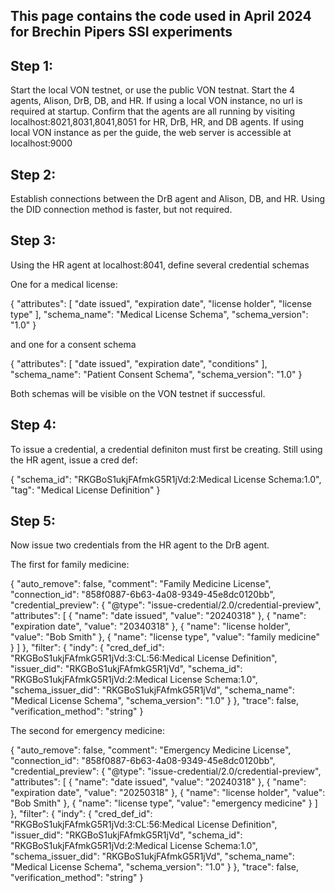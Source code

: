 ## This page contains the code used in April 2024 for Brechin Pipers SSI experiments

## Step 1: 
Start the local VON testnet, or use the public VON testnat. Start the 4 agents, Alison, DrB, DB, and HR. If using a local VON instance, no url is required at startup. Confirm that the agents are all running by visiting localhost:8021,8031,8041,8051 for HR, DrB, HR, and DB agents. If using local VON instance as per the guide, the web server is accessible at localhost:9000 

## Step 2:
Establish connections between the DrB agent and Alison, DB, and HR. Using the DID connection method is faster, but not required. 

## Step 3:
Using the HR agent at localhost:8041, define several credential schemas 

One for a medical license:

{
  "attributes": [
"date issued",
"expiration date",
"license holder",
"license type"
  ],
  "schema_name": "Medical License Schema",
  "schema_version": "1.0"
}

and one for a consent schema

{
  "attributes": [
"date issued",
"expiration date",
"conditions"
  ],
  "schema_name": "Patient Consent Schema",
  "schema_version": "1.0"
}

Both schemas will be visible on the VON testnet if successful. 

## Step 4:
To issue a credential, a credential definiton must first be creating. Still using the HR agent, issue a cred def:

{
  "schema_id": "RKGBoS1ukjFAfmkG5R1jVd:2:Medical License Schema:1.0",
  "tag": "Medical License Definition"
}

## Step 5: 
Now issue two credentials from the HR agent to the DrB agent. 

The first for family medicine: 

{
  "auto_remove": false,
  "comment": "Family Medicine License",
  "connection_id": "858f0887-6b63-4a08-9349-45e8dc0120bb",
  "credential_preview": {
    "@type": "issue-credential/2.0/credential-preview",
    "attributes": [
      {
        "name": "date issued",
        "value": "20240318"
      },
      {
        "name": "expiration date",
        "value": "20340318"
      },
{
        "name": "license holder",
        "value": "Bob Smith"
      },
{
        "name": "license type",
        "value": "family medicine"
      }
    ]
  },
  "filter": {
    "indy": {
      "cred_def_id": "RKGBoS1ukjFAfmkG5R1jVd:3:CL:56:Medical License Definition",
      "issuer_did": "RKGBoS1ukjFAfmkG5R1jVd",
      "schema_id": "RKGBoS1ukjFAfmkG5R1jVd:2:Medical License Schema:1.0",
      "schema_issuer_did": "RKGBoS1ukjFAfmkG5R1jVd",
      "schema_name": "Medical License Schema",
      "schema_version": "1.0"
    }
},
  "trace": false,
  "verification_method": "string"
}

The second for emergency medicine:

{
  "auto_remove": false,
  "comment": "Emergency Medicine License",
  "connection_id": "858f0887-6b63-4a08-9349-45e8dc0120bb",
  "credential_preview": {
    "@type": "issue-credential/2.0/credential-preview",
    "attributes": [
      {
        "name": "date issued",
        "value": "20240318"
      },
      {
        "name": "expiration date",
        "value": "20250318"
      },
{
        "name": "license holder",
        "value": "Bob Smith"
      },
{
        "name": "license type",
        "value": "emergency medicine"
      }
    ]
  },
  "filter": {
    "indy": {
      "cred_def_id": "RKGBoS1ukjFAfmkG5R1jVd:3:CL:56:Medical License Definition",
      "issuer_did": "RKGBoS1ukjFAfmkG5R1jVd",
      "schema_id": "RKGBoS1ukjFAfmkG5R1jVd:2:Medical License Schema:1.0",
      "schema_issuer_did": "RKGBoS1ukjFAfmkG5R1jVd",
      "schema_name": "Medical License Schema",
      "schema_version": "1.0"
    }
},
  "trace": false,
  "verification_method": "string"
}

